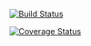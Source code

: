 [![Build Status](https://travis-ci.org/sievertsson/columbus.svg?branch=develop)](https://travis-ci.org/sievertsson/columbus)

[![Coverage Status](https://coveralls.io/repos/github/sievertsson/columbus/badge.svg?branch=develop)](https://coveralls.io/github/sievertsson/columbus?branch=develop)
